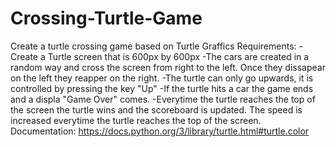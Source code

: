 # Crossing-Turtle-Game
Create a turtle crossing game based on Turtle Graffics
Requirements:
-Create a Turtle screen that is 600px by 600px
-The cars are created in a random way and cross the screen from right to the left. Once they dissapear on the left they reapper on the right.
-The turtle can only go upwards, it is controlled by pressing the key "Up"
-If the turtle hits a car the game ends and a displa "Game Over" comes.
-Everytime the turtle reaches the top of the screen the turtle wins and the scoreboard is updated. The speed is increased everytime the turtle reaches the top of the screen.
Documentation: https://docs.python.org/3/library/turtle.html#turtle.color
